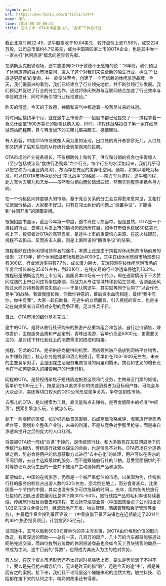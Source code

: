 ```yaml
---
layout: post
url: https://www.huxiu.com/article/33474
name: 阑夕
time: 2014-05-10 05:52
title: 途牛上市：OTA市场各据山头，“合谋”干掉旅行社
---
```

截止北京时间22:45，途牛股票收于10.04美元，较开盘价上涨11.56%，成交224万股，公司总市值约4.7亿美元，成为中国第四家上市的OTA企业，也是其中唯一一家主打“休闲旅游”概念的差异领先者。

在纳斯达克敲钟现场，途牛旅游网CEO于敦德不无感慨的说：“8年前，我们预见了休闲旅游的巨大市场空间，进入了这个对我们来说全新的陌生行业，树立了‘让旅游更简单’的使命，并一直专注至今，创建了一个可信赖的休闲旅游品牌。今天，我们很高兴的看到，我们已经建立了行业领先地位，并不断引领行业发展。我们预见并促进了行业的分工合作，通过将休闲旅游与互联网结合加速了行业效率与体验的提升，同时不断引领行业标准建设。”

昨天的傅盛，今天的于敦德，神情和语气中都透着一股苦尽甘来的味道。

将时间回拨约半个月，就在途牛上市前夕——招股书都已经提交了——携程拿着一叠总计面值1500万美元的钞票认购入股，同时，携程还战略投资了另一家在线旅游网站同程网，且与百度旗下的去哪儿眉来眼去、感情暧昧。

有人形容，中国OTA市场就像人满为患的泳池，出口处的离开者寥寥无几，入口处却又挤满了后知后觉的从传统行业转型而来的巨鳄。

OTA市场的产业链条极长，不仅横跨线上和线下，供应和分销的机会也多得惊人（至少包括或涉及“食住行游购娱”六个行业，每个行业的水深加起来，我们几乎可以把它称为马里亚纳海沟），故而存在充足的差异化空间。通常，如果以地域为标准，可以在OTA市场中划分出“南北战争”的格局——南方军为携程、途牛和同程，北方军为去哪儿和艺龙——虽然看似相向而驶硝烟四起，然而实则腹背相抵各寻方向。

在一个价格区间跨度够大的市场，基于竞合关系的分工会变得愈来愈常见，互相打仗掀起价格战，大家都不好过，只有在领土纠纷的问题上“搁置争议”，才能得到“共同开发”的转圜空间。

根据招股书显示，截至今年第一季度，途牛尚在亏损当中。但是显然，OTA是一个烧钱的行业，去哪儿亏损上市的情境仍然历历在目，如今其市值也稳居30亿美元线上下，投资者对OTA的高容忍度，是途牛上市的重要信心来源。在这火线跟前，携程不去狙击、反而突击入股，则是上面所说的“搁置争议”的结果。

携程看好在线休闲领域领军者的途牛，本质上还是由于携程对休闲旅游市场前景的憧憬：2013年，整个休闲旅游市场规模近4000亿，其中在线休闲旅游市场规模只有300亿，行业渗透率只有7.7%，成长潜力巨大，艾瑞预测在线休闲旅游市场的年复合增长率在35.6%左右，到2016年，在线交易的行业渗透率将达到13.2%。携程已是纳斯达克的上市公司，美国资本市场有一个特点，即在通常情况下不太赞同成熟的上市公司违背聚焦原则，将战力从专注领域转移到陌生领域，否则会因风险过大而对持有股票丧失信心——于是认购途牛，其实就等同于认购了“以合作代竞争”的战略，我做我擅长你，你做你钟意的，幕后资本血肉相连，最终“我中有你，你中有我”，大家一起自助餐。在途牛的立场而言，引入携程的资本，也是主动在向投资者自证相对安慰的竞争环境，足以养兵千日。

自此，OTA市场的细分基本完成：

途牛的OTA，是将从旅行社采购来的旅游产品重新组合和包装，自行定价销售，赚取差价，主做服务品质和产品定制，青睐出境游，客单价高至5000元，更需要关注的，是对线下转化到线上的消费需求的把控和衔接。

携程、艺龙的OTA，是把供应商提供的机票、酒店等旅游产品放到网络平台销售，从中赚取佣金，核心业务是机票和酒店的预订，客单价在700-1000元左右，未来的主要竞争对手，会是图谋生活服务电商领域的阿里和腾讯，携程和艺龙的增长点也在于如何更深入的接管用户的行走开销。

同程的OTA，是将视线聚焦于短线周边旅游这项冷门业务，主做景区门票的倾销，客单价在100元上下，拖是坚持以追求平价的快速消费者为目标用户群，可能会与大众点评、美团等切口较大的O2O公司形成竞争关系，争夺促销性市场。

去哪儿的OTA，是以搜索为工具，靠流量和点击赚钱，是百度版图中的标准“中间页”，搜索引擎怎么玩，它就怎么玩。

剩下一些零碎的区域，如驴妈妈做景区直销、蚂蜂窝做攻略点评、淘宝旅行卖商场柜台等，慢慢补全整条产业链，未来的利润，不是从竞争对手那里抢夺，而是来自渗透率提升之后的庞大的人口红利。

将要被OTA统一阵线“合谋”干掉的，是传统旅行社。和大多数死在互联网浪场下的传统行业相仿，传统旅行社赖以谋生的命脉，也是信息不对称。OTA市场在分道扬镳之后，势必会将用户的信息获取方式进行“去中心化”的处理，用户可以在需求的不同阶段，去自主选择最优的服务，而不是跟随旅行社的节拍，忍受里面捆绑的不对等协议以及衍生出的一些并不被用户主动选择的产品和服务。

即便如此，中国的在线旅游，仍然是一个被严重低估的市场。以美国为例，传统旅行社的服务份额仅占出游人数的30%左右，恐龙倒在地上，而分食者甚众。比美国慢一个节拍的中国，其实也没有多少可供拖延的时间，。去年，国内各传统旅行社接待的团队出游数量同比总体下降30%-50%，旅行线路产品的毛利率也持续萎缩，传统旅行社反而要去和携程、艺龙抢夺酒店业务（中国国旅全资子公司拟出资1.02亿元设立合资公司，经营房地产开发、物业管理、酒店管理和会所管理等业务），并将运作资金投到景区建设上（中青旅旗下景区乌镇也在近期敲定了2014年的46个旅游投资项目，计划投资25亿元）。

说回途牛，其可以做到5000元客单价的非主流本事，对OTA由价格到价值的取向改造，有着深远的帮助——总有一天，几百万的房产、几十万的汽车都将能够通过网络完成交易，而四位数到五位数的休闲旅游商品也会如今天上百块钱客的商品一样成为主流，途牛目前的“异数”，也将成为其先入为主的绝对优势。

有人说，在这个资本市场形势还不太好的时机强势上市，要么是势能满了不得不上，要么是先行抢占概念坑位，无论是昨天的猎“豹”，还是今天的途“牛”，都是兼而有之的案例。接下来，我们且不论阿里这个姗姗来迟的庞然大物，触控科技、陌陌都在接下来的队列之中，精彩的故事还有得看。

